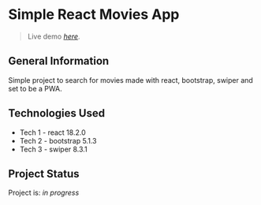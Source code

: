 # Simple React Movies App
> Live demo [_here_]( https://simone-carriero.github.io/simple-react-movies-app/). <!-- If you have the project hosted somewhere, include the link here. -->


## General Information
Simple project to search for movies made with react, bootstrap, swiper and set to be a PWA.


## Technologies Used
- Tech 1 - react 18.2.0
- Tech 2 - bootstrap 5.1.3
- Tech 3 - swiper 8.3.1



## Project Status
Project is: _in progress_ 



